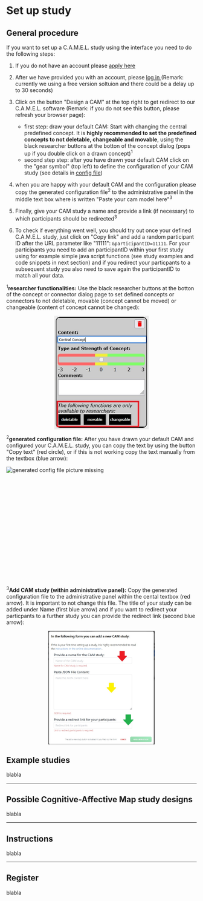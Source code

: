 <style>
.centerImg{
    display: block;
    margin: 0 auto;
}
</style>

Set up study
=====

General procedure
------------

If you want to set up a C.A.M.E.L. study using the interface you need to do the following steps: 

1. If you do not have an account please <a href="https://camel-host.herokuapp.com/apply-account" target="_blank"> apply here </a>
2. After we have provided you with an account, please <a href="https://camel-host.herokuapp.com/register" target="_blank"> log in </a> (Remark: currently we using a free version soltuion and there could be a delay up to 30 seconds)
3. Click on the button "Design a CAM" at the top right to get redirect to our C.A.M.E.L. software (Remark: if you do not see this button, please refresh your browser page):

    * first step: draw your default CAM: Start with changing the central predefined concept. It is **highly recommended to set the predefined concepts to not deletable, changeable and movable**, using the black researcher buttons at the botton of the concept dialog (pops up if you double click on a drawn concept)<sup>1</sup>  
    * second step step: after you have drawn your default CAM click on the "gear symbol" (top left) to define the configuration of your CAM study (see details in   <a href="https://camtools-documentation.readthedocs.io/en/master/Cognitive-Affective%20Map%20extended%20logic/#define-your-config-file" target="_blank"> config file</a>)

4. when you are happy with your default CAM and the configuration please copy the generated configuration file<sup>2</sup> to the administrative panel in the middle text box where is written "Paste your cam model here"<sup>3</sup>
5. Finally, give your CAM study a name and provide a link (if necessary) to which participants should be redirected<sup>3</sup>
6. To check if everything went well, you should try out once your defined C.A.M.E.L. study, just click on "Copy link" and add a random participant ID after the URL parameter like "11111": `&participantID=11111`. For your participants you need to add an participantID within your first study using for example simple java script functions (see study examples and code snippets in next section) and if you redirect your particpants to a subsequent study you also need to save again the participantID to match all your data.

<sup>1</sup>**researcher functionalities:**
Use the black researcher buttons at the botton of the concept or connector dialog page to set defined concepts or connectors to not deletable, movable (concept cannot be moved) or changeable (content of concept cannot be changed):

<img src="https://raw.githubusercontent.com/FennStatistics/CAMtools_documentation/master/docs/media/researcher_functionalities_concepts.jpg" alt="researcher functionalities picture missing" style="height:300px;" class="centerImg">

<sup>2</sup>**generated configuration file:**
After you have drawn your default CAM and configured your C.A.M.E.L. study, you can copy the text by using the button "Copy text" (red circle), or if this is not working copy the text manually from the textbox (blue arrow):

<img src="https://raw.githubusercontent.com/FennStatistics/CAMtools_documentation/master/docs/media/generated_configfile.jpg" alt="generated config file picture missing" style="height:300px;" class="centerImg">

<sup>3</sup>**Add CAM study (within administrative panel):**
Copy the generated configuration file to the administrative panel within the cental textbox (red arrow). It is important to not change this file. The title of your study can be added under Name (first blue arrow) and if you want to redirect your particpants to a further study you can provide the redirect link (second blue arrow):

<img src="https://raw.githubusercontent.com/FennStatistics/CAMtools_documentation/master/docs/media/adminPanel_addExperiment.jpg" alt="admin panel add experiment picture missing" style="height:300px;" class="centerImg">



Example studies
------------

blabla

***
Possible Cognitive-Affective Map study designs
------------

blabla

***
Instructions
------------

blabla

***
Register
------------

blabla